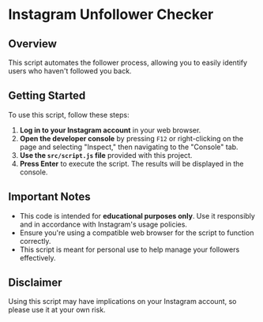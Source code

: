 # Instagram Unfollower Checker

## Overview

This script automates the follower process, allowing you to easily identify users who haven't followed you back.

## Getting Started

To use this script, follow these steps:

1. **Log in to your Instagram account** in your web browser.
2. **Open the developer console** by pressing `F12` or right-clicking on the page and selecting "Inspect," then navigating to the "Console" tab.
3. **Use the `src/script.js` file** provided with this project.
4. **Press Enter** to execute the script. The results will be displayed in the console.

## Important Notes

- This code is intended for **educational purposes only**. Use it responsibly and in accordance with Instagram's usage policies.
- Ensure you're using a compatible web browser for the script to function correctly.
- This script is meant for personal use to help manage your followers effectively.

## Disclaimer

Using this script may have implications on your Instagram account, so please use it at your own risk.
